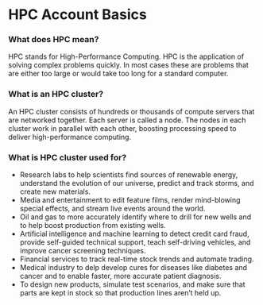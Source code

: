 # HPC Account Basics

### What does HPC mean?
HPC stands for High-Performance Computing.  HPC is the application of solving complex problems quickly.  In most cases these are problems that are either too large or would take too long for a standard computer.

### What is an HPC cluster? 
An HPC cluster consists of hundreds or thousands of compute servers that are networked together. Each server is called a node. The nodes in each cluster work in parallel with each other, boosting processing speed to deliver high-performance computing.

### What is HPC cluster used for?
- Research labs to help scientists find sources of renewable energy, understand the evolution of our universe, predict and track storms, and create new materials.
- Media and entertainment to edit feature films, render mind-blowing special effects, and stream live events around the world.
- Oil and gas to more accurately identify where to drill for new wells and to help boost production from existing wells.
- Artificial intelligence and machine learning  to detect credit card fraud, provide self-guided technical support, teach self-driving vehicles, and improve cancer screening techniques.
- Financial services to track real-time stock trends and automate trading.
- Medical industry to delp develop cures for diseases like diabetes and cancer and to enable faster, more accurate patient diagnosis.
- To design new products, simulate test scenarios, and make sure that parts are kept in stock so that production lines aren’t held up.

